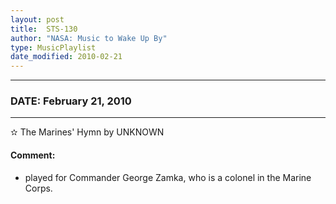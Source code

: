 ```yaml
---
layout: post
title:  STS-130
author: "NASA: Music to Wake Up By"
type: MusicPlaylist
date_modified: 2010-02-21
---
```


----
### DATE: February 21, 2010
----
✫ The Marines' Hymn by UNKNOWN

#### Comment:
* played for Commander George Zamka, who is a colonel in the Marine Corps.
